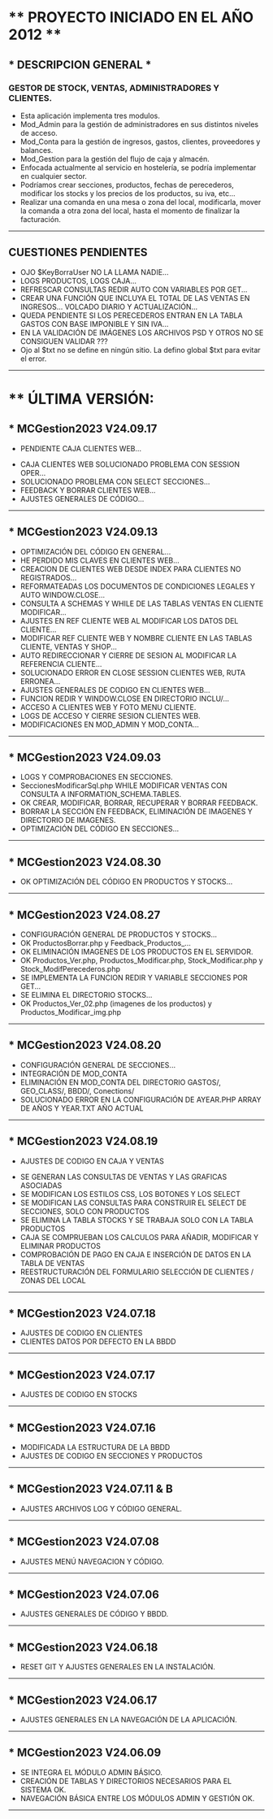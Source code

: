 # ** PROYECTO INICIADO EN EL AÑO 2012 **
## * DESCRIPCION GENERAL *
### GESTOR DE STOCK, VENTAS, ADMINISTRADORES Y CLIENTES.
- Esta aplicación implementa tres modulos.
- Mod_Admin para la gestión de administradores en sus distintos niveles de acceso.
- Mod_Conta para la gestión de ingresos, gastos, clientes, proveedores y balances.
- Mod_Gestion para la gestión del flujo de caja y almacén.
- Enfocada actualmente al servicio en hostelería, se podría implementar en cualquier sector.
- Podríamos crear secciones, productos, fechas de perecederos, modificar los stocks y los precios de los productos, su iva, etc...
- Realizar una comanda en una mesa o zona del local, modificarla, mover la comanda a otra zona del local, hasta el momento de finalizar la facturación.
----
## CUESTIONES PENDIENTES
- OJO $KeyBorraUser NO LA LLAMA NADIE...
- LOGS PRODUCTOS, LOGS CAJA...
- REFRESCAR CONSULTAS REDIR AUTO CON VARIABLES POR GET...
- CREAR UNA FUNCIÓN QUE INCLUYA EL TOTAL DE LAS VENTAS EN INGRESOS... VOLCADO DIARIO Y ACTUALIZACIÓN...
- QUEDA PENDIENTE SI LOS PERECEDEROS ENTRAN EN LA TABLA GASTOS CON BASE IMPONIBLE Y SIN IVA...
- EN LA VALIDACIÓN DE IMÁGENES LOS ARCHIVOS PSD Y OTROS NO SE CONSIGUEN VALIDAR ???
- Ojo al $txt no se define en ningún sitio. La defino global $txt para evitar el error.
----
# ** ÚLTIMA VERSIÓN:
## * MCGestion2023 V24.09.17
- PENDIENTE CAJA CLIENTES WEB...
* CAJA CLIENTES WEB SOLUCIONADO PROBLEMA CON SESSION OPER...
* SOLUCIONADO PROBLEMA CON SELECT SECCIONES...
* FEEDBACK Y BORRAR CLIENTES WEB...
* AJUSTES GENERALES DE CÓDIGO...
----
## * MCGestion2023 V24.09.13
* OPTIMIZACIÓN DEL CÓDIGO EN GENERAL...
* HE PERDIDO MIS CLAVES EN CLIENTES WEB...
* CREACION DE CLIENTES WEB DESDE INDEX PARA CLIENTES NO REGISTRADOS...
* REFORMATEADAS LOS DOCUMENTOS DE CONDICIONES LEGALES Y AUTO WINDOW.CLOSE...
* CONSULTA A SCHEMAS Y WHILE DE LAS TABLAS VENTAS EN CLIENTE MODIFICAR...
* AJUSTES EN REF CLIENTE WEB AL MODIFICAR LOS DATOS DEL CLIENTE...
* MODIFICAR REF CLIENTE WEB Y NOMBRE CLIENTE EN LAS TABLAS CLIENTE, VENTAS Y SHOP...
* AUTO REDIRECCIONAR Y CIERRE DE SESION AL MODIFICAR LA REFERENCIA CLIENTE...
* SOLUCIONADO ERROR EN CLOSE SESSION CLIENTES WEB, RUTA ERRONEA...
* AJUSTES GENERALES DE CODIGO EN CLIENTES WEB...
* FUNCION REDIR Y WINDOW.CLOSE EN DIRECTORIO INCLU/...
* ACCESO A CLIENTES WEB Y FOTO MENU CLIENTE.
* LOGS DE ACCESO Y CIERRE SESION CLIENTES WEB.
* MODIFICACIONES EN MOD_ADMIN Y MOD_CONTA...
----
## * MCGestion2023 V24.09.03
* LOGS Y COMPROBACIONES EN SECCIONES.
* SeccionesModificarSql.php WHILE MODIFICAR VENTAS CON CONSULTA A INFORMATION_SCHEMA.TABLES.
* OK CREAR, MODIFICAR, BORRAR, RECUPERAR Y BORRAR FEEDBACK.
* BORRAR LA SECCIÓN EN FEEDBACK, ELIMINACIÓN DE IMAGENES Y DIRECTORIO DE IMAGENES.
* OPTIMIZACIÓN DEL CÓDIGO EN SECCIONES...
----
## * MCGestion2023 V24.08.30
* OK OPTIMIZACIÓN DEL CÓDIGO EN PRODUCTOS Y STOCKS...
----
## * MCGestion2023 V24.08.27
* CONFIGURACIÓN GENERAL DE PRODUCTOS Y STOCKS...
* OK ProductosBorrar.php y Feedback_Productos_...
* OK ELIMINACIÓN IMAGENES DE LOS PRODUCTOS EN EL SERVIDOR.
* OK Productos_Ver.php, Productos_Modificar.php, Stock_Modificar.php y Stock_ModifPerecederos.php
* SE IMPLEMENTA LA FUNCION REDIR Y VARIABLE SECCIONES POR GET...
* SE ELIMINA EL DIRECTORIO STOCKS...
* OK Productos_Ver_02.php (imagenes de los productos) y Productos_Modificar_img.php
----
## * MCGestion2023 V24.08.20
* CONFIGURACIÓN GENERAL DE SECCIONES...
* INTEGRACIÓN DE MOD_CONTA 
* ELIMINACIÓN EN MOD_CONTA DEL DIRECTORIO GASTOS/, GEO_CLASS/, BBDD/, Conections/
* SOLUCIONADO ERROR EN LA CONFIGURACIÓN DE AYEAR.PHP ARRAY DE AÑOS Y YEAR.TXT AÑO ACTUAL
----
## * MCGestion2023 V24.08.19
  - AJUSTES DE CODIGO EN CAJA Y VENTAS
* SE GENERAN LAS CONSULTAS DE VENTAS Y LAS GRAFICAS ASOCIADAS
* SE MODIFICAN LOS ESTILOS CSS, LOS BOTONES Y LOS SELECT
* SE MODIFICAN LAS CONSULTAS PARA CONSTRUIR EL SELECT DE SECCIONES, SOLO CON PRODUCTOS
* SE ELIMINA LA TABLA STOCKS Y SE TRABAJA SOLO CON LA TABLA PRODUCTOS
* CAJA SE COMPRUEBAN LOS CALCULOS PARA AÑADIR, MODIFICAR Y ELIMINAR PRODUCTOS
* COMPROBACIÓN DE PAGO EN CAJA E INSERCIÓN DE DATOS EN LA TABLA DE VENTAS
* REESTRUCTURACIÓN DEL FORMULARIO SELECCIÓN DE CLIENTES / ZONAS DEL LOCAL
----
## * MCGestion2023 V24.07.18
  - AJUSTES DE CODIGO EN CLIENTES
  - CLIENTES DATOS POR DEFECTO EN LA BBDD
----
## * MCGestion2023 V24.07.17
  - AJUSTES DE CODIGO EN STOCKS
----
## * MCGestion2023 V24.07.16
  - MODIFICADA LA ESTRUCTURA DE LA BBDD
  - AJUSTES DE CODIGO EN SECCIONES Y PRODUCTOS
----
## * MCGestion2023 V24.07.11 & B
  - AJUSTES ARCHIVOS LOG Y CÓDIGO GENERAL.
----
## * MCGestion2023 V24.07.08
  - AJUSTES MENÚ NAVEGACION Y CÓDIGO.
----
## * MCGestion2023 V24.07.06
  - AJUSTES GENERALES DE CÓDIGO Y BBDD.
----
## * MCGestion2023 V24.06.18
  - RESET GIT Y AJUSTES GENERALES EN LA INSTALACIÓN.
----
## * MCGestion2023 V24.06.17
  - AJUSTES GENERALES EN LA NAVEGACIÓN DE LA APLICACIÓN.
----
## * MCGestion2023 V24.06.09
  - SE INTEGRA EL MÓDULO ADMIN BÁSICO.
  - CREACIÓN DE TABLAS Y DIRECTORIOS NECESARIOS PARA EL SISTEMA OK.
  - NAVEGACIÓN BÁSICA ENTRE LOS MÓDULOS ADMIN Y GESTIÓN OK.
----
